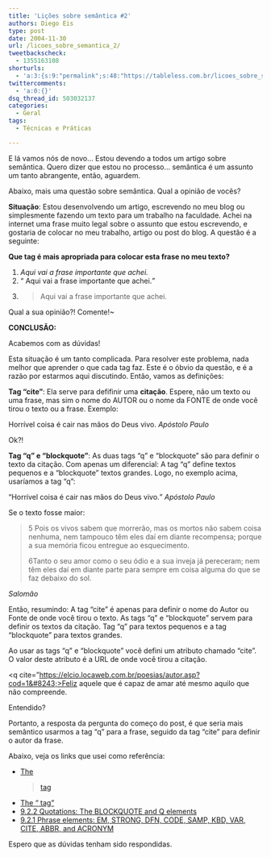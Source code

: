 ```yaml
---
title: 'Lições sobre semântica #2'
authors: Diego Eis
type: post
date: 2004-11-30
url: /licoes_sobre_semantica_2/
tweetbackscheck:
  - 1355163108
shorturls:
  - 'a:3:{s:9:"permalink";s:48:"https://tableless.com.br/licoes_sobre_semantica_2";s:7:"tinyurl";s:26:"https://tinyurl.com/3kfdd49";s:4:"isgd";s:19:"https://is.gd/SbDcZo";}'
twittercomments:
  - 'a:0:{}'
dsq_thread_id: 503032137
categories:
  - Geral
tags:
  - Técnicas e Práticas

---
```

E lá vamos nós de novo&#8230; Estou devendo a todos um artigo sobre semântica. Quero dizer que estou no processo&#8230; semântica é um assunto um tanto abrangente, então, aguardem.
  
Abaixo, mais uma questão sobre semântica. Qual a opinião de vocês?

**Situação**: Estou desenvolvendo um artigo, escrevendo no meu blog ou simplesmente fazendo um texto para um trabalho na faculdade. Achei na internet uma frase muito legal sobre o assunto que estou escrevendo, e gostaria de colocar no meu trabalho, artigo ou post do blog. A questâo é a seguinte:

**Que tag é mais apropriada para colocar esta frase no meu texto?**

  1. <cite> Aqui vai a frase importante que achei.</cite>
  2. <q> Aqui vai a frase importante que achei.</q>
  3. <blockquote> Aqui vai a frase importante que achei.</blockquote>

Qual a sua opinião?! Comente!~

**CONCLUSÃO:**
  
Acabemos com as dúvidas!
  
Esta situação é um tanto complicada. Para resolver este problema, nada melhor que aprender o que cada tag faz. Este é o óbvio da questão, e é a razão por estarmos aqui discutindo. Então, vamos as definições:

**Tag &#8220;cite&#8221;**: Ela serve para defifinir uma **citação**. Espere, não um texto ou uma frase, mas sim o nome do AUTOR ou o nome da FONTE de onde você tirou o texto ou a frase. Exemplo:
  
Horrível coisa é cair nas mãos do Deus vivo.<cite> Apóstolo Paulo</cite>
  
Ok?!

**Tag &#8220;q&#8221; e &#8220;blockquote&#8221;**: As duas tags &#8220;q&#8221; e &#8220;blockquote&#8221; são para definir o texto da citação. Com apenas um diferencial: A tag &#8220;q&#8221; define textos pequenos e a &#8220;blockquote&#8221; textos grandes. Logo, no exemplo acima, usaríamos a tag &#8220;q&#8221;:
  
<q>Horrível coisa é cair nas mãos do Deus vivo.</q> <cite>Apóstolo Paulo</cite>

Se o texto fosse maior:
  
<blockquote>5 Pois os vivos sabem que morrerão, mas os mortos não sabem coisa nenhuma, nem tampouco têm eles daí em diante recompensa; porque a sua memória ficou entregue ao esquecimento.
  
6Tanto o seu amor como o seu ódio e a sua inveja já pereceram; nem têm eles daí em diante parte para sempre em coisa alguma do que se faz debaixo do sol. </blockquote><cite>Salomão</cite>

Então, resumindo: A tag &#8220;cite&#8221; é apenas para definir o nome do Autor ou Fonte de onde você tirou o texto. As tags &#8220;q&#8221; e &#8220;blockquote&#8221; servem para definir os textos da citação. Tag &#8220;q&#8221; para textos pequenos e a tag &#8220;blockquote&#8221; para textos grandes.

Ao usar as tags &#8220;q&#8221; e &#8220;blockquote&#8221; você defini um atributo chamado &#8220;cite&#8221;. O valor deste atributo é a URL de onde você tirou a citação.
  
<q cite=&#8221;https://elcio.locaweb.com.br/poesias/autor.asp?cod=1&#8243;>Feliz aquele que é capaz de amar até mesmo aquilo que não compreende.</q>
  
Entendido?

Portanto, a resposta da pergunta do começo do post, é que seria mais semântico usarmos a tag &#8220;q&#8221; para a frase, seguido da tag &#8220;cite&#8221; para definir o autor da frase.

Abaixo, veja os links que usei como referência:

  * [The <blockquote> tag][1]
  * [The <q> tag][2]
  * [9.2.2 Quotations: The BLOCKQUOTE and Q elements][3]
  * [9.2.1 Phrase elements: EM, STRONG, DFN, CODE, SAMP, KBD, VAR, CITE, ABBR, and ACRONYM][4]

Espero que as dúvidas tenham sido respondidas.

 [1]: https://www.w3schools.com/tags/tag_blockquote.asp
 [2]: https://www.w3schools.com/tags/tag_q.asp
 [3]: https://www.w3.org/TR/REC-html40/struct/text.html#edef-Q
 [4]: https://www.w3.org/TR/REC-html40/struct/text.html#edef-CITE